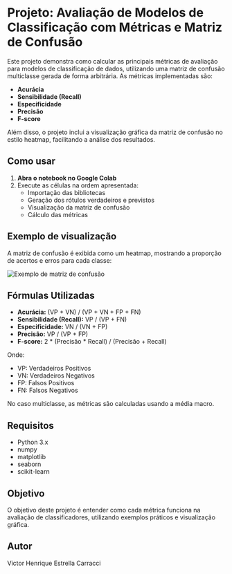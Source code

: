 # Projeto: Avaliação de Modelos de Classificação com Métricas e Matriz de Confusão

Este projeto demonstra como calcular as principais métricas de avaliação para modelos de classificação de dados, utilizando uma matriz de confusão multiclasse gerada de forma arbitrária. As métricas implementadas são:

- **Acurácia**
- **Sensibilidade (Recall)**
- **Especificidade**
- **Precisão**
- **F-score**

Além disso, o projeto inclui a visualização gráfica da matriz de confusão no estilo heatmap, facilitando a análise dos resultados.

## Como usar

1. **Abra o notebook no Google Colab**
2. Execute as células na ordem apresentada:
   - Importação das bibliotecas
   - Geração dos rótulos verdadeiros e previstos
   - Visualização da matriz de confusão
   - Cálculo das métricas

## Exemplo de visualização

A matriz de confusão é exibida como um heatmap, mostrando a proporção de acertos e erros para cada classe:

![Exemplo de matriz de confusão](https://scikit-learn.org/stable/_images/sphx_glr_plot_confusion_matrix_001.png)

## Fórmulas Utilizadas

- **Acurácia:** (VP + VN) / (VP + VN + FP + FN)
- **Sensibilidade (Recall):** VP / (VP + FN)
- **Especificidade:** VN / (VN + FP)
- **Precisão:** VP / (VP + FP)
- **F-score:** 2 * (Precisão * Recall) / (Precisão + Recall)

Onde:
- VP: Verdadeiros Positivos
- VN: Verdadeiros Negativos
- FP: Falsos Positivos
- FN: Falsos Negativos

No caso multiclasse, as métricas são calculadas usando a média macro.

## Requisitos

- Python 3.x
- numpy
- matplotlib
- seaborn
- scikit-learn

## Objetivo
O objetivo deste projeto é entender como cada métrica funciona na avaliação de classificadores, utilizando exemplos práticos e visualização gráfica.

## Autor 
Victor Henrique Estrella Carracci
